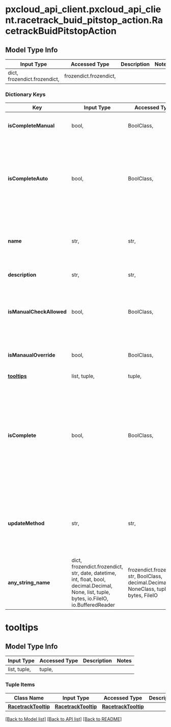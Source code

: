 # pxcloud_api_client.pxcloud_api_client.racetrack_buid_pitstop_action.RacetrackBuidPitstopAction

## Model Type Info
Input Type | Accessed Type | Description | Notes
------------ | ------------- | ------------- | -------------
dict, frozendict.frozendict,  | frozendict.frozendict,  |  | 

### Dictionary Keys
Key | Input Type | Accessed Type | Description | Notes
------------ | ------------- | ------------- | ------------- | -------------
**isCompleteManual** | bool,  | BoolClass,  | When set to &#x60;true&#x60; it indicates that action was manually set to completed / met | 
**isCompleteAuto** | bool,  | BoolClass,  | When set to &#x60;true&#x60; it indicates that this action was found to be completed/met through automated means.  An action manually set to completion takes precedence over the automated means.  An action set to completion via automated means may be manually overridden | 
**name** | str,  | str,  | A label identifying the action to be completed by the customer.  A set of actions identifies the exit criteria that must be met before proceeding to the next stage | 
**description** | str,  | str,  | A brief description of the action to be taken by the customer | 
**isManualCheckAllowed** | bool,  | BoolClass,  | When set to &#x60;true&#x60; it indicates that this action may be manually checked as completed/met. Otherwise completion must be automatically determined via analysis of collected data | 
**isManaualOverride** | bool,  | BoolClass,  | When set to &#x60;true&#x60; it indicates that the automated result was overriden manually by a user | 
**[tooltips](#tooltips)** | list, tuple,  | tuple,  |  | 
**isComplete** | bool,  | BoolClass,  | When set to &#x60;true&#x60; it indicates that this action has been completed by the customer.  This is the reported status and it is set from one of &#x60;isActionCompleteAuto&#x60; (auto determined) or &#x60;isActionCompleteManual&#x60; (manually determined). Manual input takes precedence over the automated means and once set to manual it cannot be changed by automated means. It requires manual input | 
**updateMethod** | str,  | str,  | The method by which the the completion status was updated (&#x60;MANUAL&#x60; user input, &#x60;AUTO&#x60; Lifecycle Journey). This value must be set when &#x60;isActionComplete&#x60; is set to &#x60;true&#x60; and cleared if &#x60;isActionComplte&#x60; is set to &#x60;false&#x60; | must be one of ["NA", "MANUAL", "AUTO", ] 
**any_string_name** | dict, frozendict.frozendict, str, date, datetime, int, float, bool, decimal.Decimal, None, list, tuple, bytes, io.FileIO, io.BufferedReader | frozendict.frozendict, str, BoolClass, decimal.Decimal, NoneClass, tuple, bytes, FileIO | any string name can be used but the value must be the correct type | [optional]

# tooltips

## Model Type Info
Input Type | Accessed Type | Description | Notes
------------ | ------------- | ------------- | -------------
list, tuple,  | tuple,  |  | 

### Tuple Items
Class Name | Input Type | Accessed Type | Description | Notes
------------- | ------------- | ------------- | ------------- | -------------
[**RacetrackTooltip**](RacetrackTooltip.md) | [**RacetrackTooltip**](RacetrackTooltip.md) | [**RacetrackTooltip**](RacetrackTooltip.md) |  | 

[[Back to Model list]](../../README.md#documentation-for-models) [[Back to API list]](../../README.md#documentation-for-api-endpoints) [[Back to README]](../../README.md)

